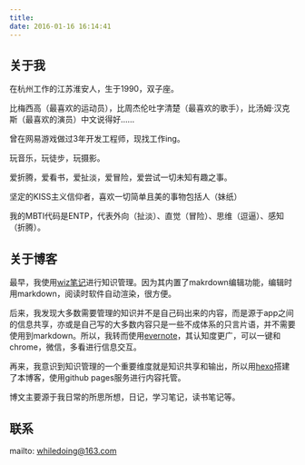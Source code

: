 ```yaml
---
title:
date: 2016-01-16 16:14:41
---
```


## 关于我

在杭州工作的江苏淮安人，生于1990，双子座。

比梅西高（最喜欢的运动员），比周杰伦吐字清楚（最喜欢的歌手），比汤姆·汉克斯（最喜欢的演员）中文说得好……

曾在网易游戏做过3年开发工程师，现找工作ing。

玩音乐，玩徒步，玩摄影。

爱折腾，爱看书，爱扯淡，爱冒险，爱尝试一切未知有趣之事。

坚定的KISS主义信仰者，喜欢一切简单且美的事物包括人（妹纸）

我的MBTI代码是ENTP，代表外向（扯淡）、直觉（冒险）、思维（逗逼）、感知（折腾）。

## 关于博客

最早，我使用[wiz笔记](https://www.wiz.cn/)进行知识管理。因为其内置了makrdown编辑功能，编辑时用markdown，阅读时软件自动渲染，很方便。

后来，我发现大多数需要管理的知识并不是自己码出来的内容，而是源于app之间的信息共享，亦或是自己写的大多数内容只是一些不成体系的只言片语，并不需要使用到markdown。所以，我转而使用[evernote](https://www.yinxiang.com/)，其认知度更广，可以一键和chrome，微信，多看进行信息交互。

再来，我意识到知识管理的一个重要维度就是知识共享和输出，所以用[hexo](https://hexo.io/)搭建了本博客，使用github pages服务进行内容托管。

博文主要源于我日常的所思所想，日记，学习笔记，读书笔记等。

## 联系

mailto: [whiledoing@163.com](mailto:whiledoing@163.com)